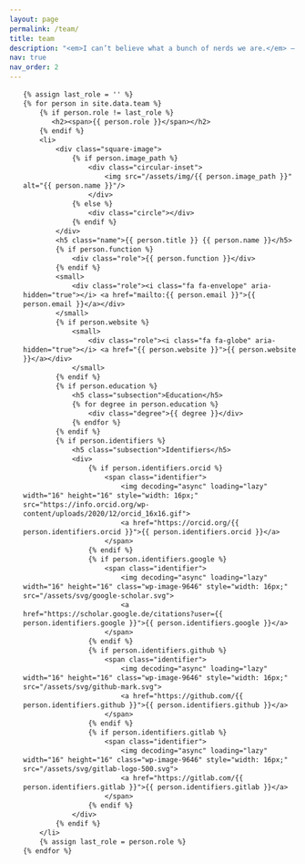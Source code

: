 ```yaml
---
layout: page
permalink: /team/
title: team
description: "<em>I can’t believe what a bunch of nerds we are.</em> — Michael"
nav: true
nav_order: 2
---
```


<ul class="team">
	
	{% assign last_role = '' %}
	{% for person in site.data.team %}
	    {% if person.role != last_role %}
	       <h2><span>{{ person.role }}</span></h2>
	    {% endif %}
		<li>
			<div class="square-image">
			    {% if person.image_path %}
				    <div class="circular-inset">
	                	<img src="/assets/img/{{ person.image_path }}" alt="{{ person.name }}"/>
	                </div>
	            {% else %}
	                <div class="circle"></div>
	            {% endif %}
            </div>
			<h5 class="name">{{ person.title }} {{ person.name }}</h5>
		    {% if person.function %}
				<div class="role">{{ person.function }}</div>
            {% endif %}
			<small>
				<div class="role"><i class="fa fa-envelope" aria-hidden="true"></i> <a href="mailto:{{ person.email }}">{{ person.email }}</a></div>
			</small>
			{% if person.website %}
				<small>
					<div class="role"><i class="fa fa-globe" aria-hidden="true"></i> <a href="{{ person.website }}">{{ person.website }}</a></div>
				</small>
			{% endif %}
			{% if person.education %}
			    <h5 class="subsection">Education</h5>
				{% for degree in person.education %}
					<div class="degree">{{ degree }}</div>
				{% endfor %}
			{% endif %}
			{% if person.identifiers %}
			    <h5 class="subsection">Identifiers</h5>
			    <div>
					{% if person.identifiers.orcid %}
						<span class="identifier">
							<img decoding="async" loading="lazy" width="16" height="16" style="width: 16px;" src="https://info.orcid.org/wp-content/uploads/2020/12/orcid_16x16.gif">
							<a href="https://orcid.org/{{ person.identifiers.orcid }}">{{ person.identifiers.orcid }}</a>
						</span>
					{% endif %}
					{% if person.identifiers.google %}
						<span class="identifier">
							<img decoding="async" loading="lazy" width="16" height="16" class="wp-image-9646" style="width: 16px;" src="/assets/svg/google-scholar.svg">
							<a href="https://scholar.google.de/citations?user={{ person.identifiers.google }}">{{ person.identifiers.google }}</a>
						</span>
					{% endif %}
					{% if person.identifiers.github %}
						<span class="identifier">
							<img decoding="async" loading="lazy" width="16" height="16" class="wp-image-9646" style="width: 16px;" src="/assets/svg/github-mark.svg">
							<a href="https://github.com/{{ person.identifiers.github }}">{{ person.identifiers.github }}</a>
						</span>
					{% endif %}
					{% if person.identifiers.gitlab %}
						<span class="identifier">
							<img decoding="async" loading="lazy" width="16" height="16" class="wp-image-9646" style="width: 16px;" src="/assets/svg/gitlab-logo-500.svg">
							<a href="https://gitlab.com/{{ person.identifiers.gitlab }}">{{ person.identifiers.gitlab }}</a>
						</span>
					{% endif %}
				</div>
			{% endif %}
		</li>
		{% assign last_role = person.role %}
	{% endfor %}

</ul>
